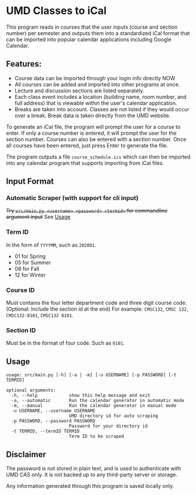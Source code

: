 # UMD Classes to iCal

This program reads in courses that the user inputs (course and section number) per semester and outputs them into a standardized iCal format that can be imported into popular calendar applications including Google Calendar.

## Features:

* Course data can be imported through your login info directly NOW
* All courses can be added and imported into other programs at once.
* Lecture and discussion sections are listed separately.
* Each class event includes a location (building name, room number, and full address) that is viewable within the user's calendar application.
* Breaks are taken into account. Classes are not listed if they would occur over a break. Break data is taken directly from the UMD website.

To generate an iCal file, the program will prompt the user for a course to enter. If only a course number is entered, it will prompt the user for the section number. Courses can also be entered with a section number. Once all courses have been entered, just press Enter to generate the file.

The program outputs a file `course_schedule.ics` which can then be imported into any calendar program that supports importing from iCal files.

## Input Format

### Automatic Scraper (with support for cli input)

~~Try `src/main.py <username> <password> <termid>` for commandline argument input~~
See [Usage](##Usage)

### Term ID
In the form of `YYYYMM`, such as `202001`.
- 01 for Spring
- 05 for Summer
- 08 for Fall
- 12 for Winter

### Course ID
Must contains the four letter department code and three digit course code. (Optional: Include the section id at the end) For example: `CMSC132`, `CMSC 132`, `CMSC132-0101`, `CMSC132 0101`.

### Section ID
Must be in the format of four code. Such as `0101`.

## Usage
```[Bash]
usage: src/main.py [-h] [-a | -m] [-u USERNAME] [-p PASSWORD] [-t TERMID]

optional arguments:
  -h, --help            show this help message and exit
  -a, --automatic       Run the calendar generator in automatic mode
  -m, --manual          Run the calendar generator in manual mode
  -u USERNAME, --username USERNAME
                        UMD directory id for auto scraping
  -p PASSWORD, --password PASSWORD
                        Password for your directory id
  -t TERMID, --termID TERMID
                        Term ID to be scraped
```

## Disclaimer

The password is not stored in plain text, and is used to authenticate with UMD CAS only. It is not backed up to any third-party server or storage.

Any information generated through this program is saved locally only.
